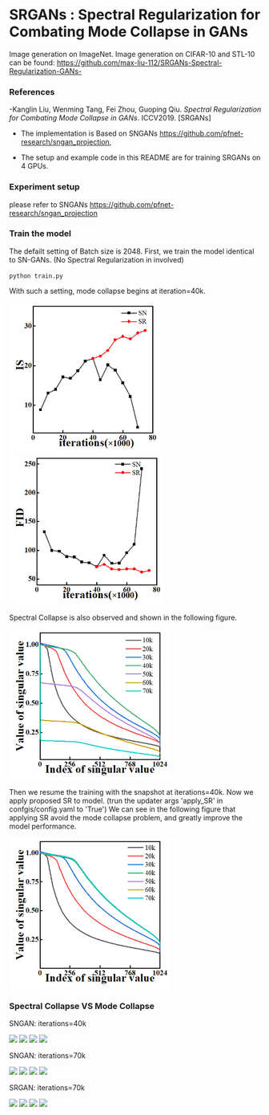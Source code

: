 # SRGANs : Spectral Regularization for Combating Mode Collapse in GANs
Image generation on ImageNet. 
Image generation on CIFAR-10 and STL-10 can be found: https://github.com/max-liu-112/SRGANs-Spectral-Regularization-GANs-
### References
-Kanglin Liu, Wenming Tang, Fei Zhou, Guoping Qiu. *Spectral Regularization for Combating Mode Collapse in GANs*. ICCV2019. [SRGANs]

* The implementation is Based on SNGANs https://github.com/pfnet-research/sngan_projection, 

* The setup and example code in this README are for training SRGANs on 4 GPUs.

### Experiment setup
please refer to SNGANs https://github.com/pfnet-research/sngan_projection

### Train the model

The defailt setting of Batch size is 2048. 
First, we train the model identical to SN-GANs. (No Spectral Regularization in involved)

`python train.py`

With such a setting, mode collapse begins at iteration=40k. 

<img src="https://github.com/max-liu-112/SRAGNs/blob/master/figures/fig1_is.jpg"  height="300" /><img src="https://github.com/max-liu-112/SRAGNs/blob/master/figures/fig2_fid.jpg" height="300"> 

Spectral Collapse is also observed and shown in the following figure.

<img src="https://github.com/max-liu-112/SRAGNs/blob/master/figures/fig3.jpg" height="300">


Then we resume the training with the snapshot at iterations=40k. Now we apply proposed SR to model.
(trun the updater args 'apply_SR' in confgis/config.yaml to 'True')
We can see in the following figure that applying SR avoid the mode collapse problem, and greatly improve the model performance.

<img src="https://github.com/max-liu-112/SRAGNs/blob/master/figures/fig4.jpg" height="300">

### Spectral Collapse VS Mode Collapse
SNGAN: iterations=40k

<img src="https://github.com/max-liu-112/SRGANs/blob/master/figures/SNGAN_40k_id204.png" height="180"/>      <img src="https://github.com/max-liu-112/SRGANs/blob/master/figures/SNGAN_40k_id265.png" height="180"/>      <img src="https://github.com/max-liu-112/SRGANs/blob/master/figures/SNGAN_40k_id323.png" height="180"/>      <img src="https://github.com/max-liu-112/SRGANs/blob/master/figures/SNGAN_40k_id946.png" height="180">

SNGAN: iterations=70k

<img src="https://github.com/max-liu-112/SRGANs/blob/master/figures/SNGAN_70k_id204.png" height="180"/>       <img src="https://github.com/max-liu-112/SRGANs/blob/master/figures/SNGAN_70k_id265.png" height="180"/>       <img src="https://github.com/max-liu-112/SRGANs/blob/master/figures/SNGAN_70k_id323.png" height="180"/>       <img src="https://github.com/max-liu-112/SRGANs/blob/master/figures/SNGAN_70k_id946.png" height="180">

SRGAN: iterations=70k

<img src="https://github.com/max-liu-112/SRGANs/blob/master/figures/SRGAN_70k_id204.png" height="180"/>       <img src="https://github.com/max-liu-112/SRGANs/blob/master/figures/SRGAN_70k_id265.png" height="180"/>       <img src="https://github.com/max-liu-112/SRGANs/blob/master/figures/SRGAN_70k_id323.png" height="180"/>       <img src="https://github.com/max-liu-112/SRGANs/blob/master/figures/SRGAN_70k_id946.png" height="180">


